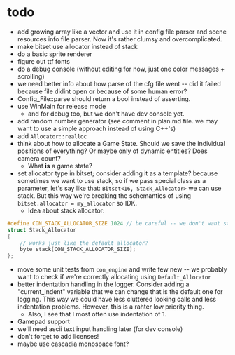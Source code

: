 # **todo**
* add growing array like a vector and use it in config file parser and scene resources info file parser. Now it's rather clumsy and overcomplicated.
* make bitset use allocator instead of stack
* do a basic sprite renderer
* figure out ttf fonts
* do a debug console (without editing for now, just one color messages + scrolling)
* we need better info about how parse of the cfg file went -- did it failed because file didint open or because of some human error?
* Config_File::parse should return a bool instead of asserting.
* use WinMain for release mode
    * and for debug too, but we don't have dev console yet.
* add random number generator (see comment in plan.md file. we may want to use a simple approach instead of using C++'s)
* add `Allocator::realloc`
* think about how to allocate a Game State. Should we save the individual positions of everything? Or maybe only of dynamic entities? Does camera count?
    * What **is** a game state?
* set allocator type in bitset; consider adding it as a template? because sometimes we want to use stack, so if we pass special class as a parameter, let's say like that: `Bitset<16, Stack_Allocator>` we can use stack. But this way we're breaking the schemantics of using `bitset.allocator = my_allocator` so IDK.
    * Idea about stack allocator: 
```cpp
#define CON_STACK_ALLOCATOR_SIZE 1024 // be careful -- we don't want stack overflow
struct Stack_Allocator
{
    // works just like the default allocator?
    byte stack[CON_STACK_ALLOCATOR_SIZE];
};
```
* move some unit tests from `con_engine` and write few new -- we probably want to check if we're correctly allocating using `Default_Allocator` 
* better indentation handling in the logger. Consider adding a "current_indent" variable that we can change that is the default one for logging. This way we could have less cluttered looking calls and less indentation problems. However, this is a rahter low priority thing.
    * Also, I see that I most often use indentation of 1.
* Gamepad support
* we'll need ascii text input handling later (for dev console)
* don't forget to add licenses!
* maybe use cascadia monospace font?